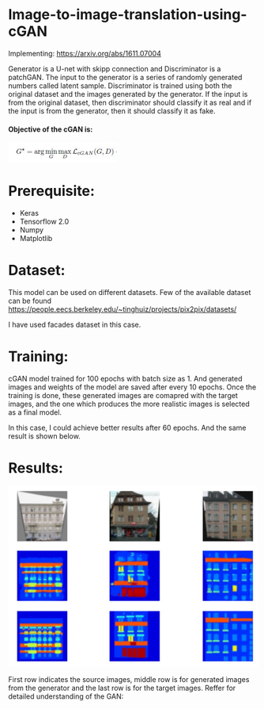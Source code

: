 # Image-to-image-translation-using-cGAN
Implementing: https://arxiv.org/abs/1611.07004

Generator is a U-net with skipp connection and Discriminator is a patchGAN. The input to the generator is a series of randomly generated numbers called latent sample. Discriminator is trained using both the original dataset and the images generated by the generator. If the input is from the original dataset, then discriminator should classify it as real and if the input is from the generator, then it should classify it as fake. 

#### Objective of the cGAN is:
![](Images/objective.JPG)

# Prerequisite:
* Keras
* Tensorflow 2.0
* Numpy
* Matplotlib

# Dataset:
This model can be used on different datasets. Few of the available dataset can be found https://people.eecs.berkeley.edu/~tinghuiz/projects/pix2pix/datasets/ 

I have used facades dataset in this case.

# Training:
cGAN model trained for 100 epochs with batch size as 1. And generated images and weights of the model are saved after every 10 epochs. Once the training is done, these generated images are comapred with the target images, and the one which produces the more realistic images is selected as a final model. 

In this case, I could achieve better results after 60 epochs. And the same result is shown below.

# Results:
![](Images/facades.JPG)

First row indicates the source images, middle row is for generated images from the generator and the last row is for the target images.
Reffer for detailed understanding of the GAN: 
